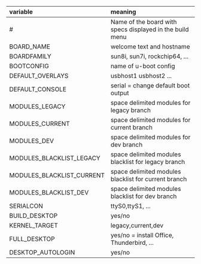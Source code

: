 |variable| meaning |
|:--|:--|
| # | Name of the board with specs displayed in the build menu |
| BOARD_NAME | welcome text and hostname |
| BOARDFAMILY | sun8i, sun7i, rockchip64, ... |
| BOOTCONFIG | name of u-boot config |
| DEFAULT_OVERLAYS | usbhost1 usbhost2 ... |
| DEFAULT_CONSOLE | serial = change default boot output |
| MODULES_LEGACY | space delimited modules for legacy branch |
| MODULES_CURRENT | space delimited modules for current branch |
| MODULES_DEV | space delimited modules for dev branch |
| MODULES_BLACKLIST_LEGACY | space delimited modules blacklist for legacy branch |
| MODULES_BLACKLIST_CURRENT | space delimited modules blacklist for current branch |
| MODULES_BLACKLIST_DEV | space delimited modules blacklist for dev branch |
| SERIALCON | ttyS0,ttyS1, ... |
| BUILD_DESKTOP | yes/no |
| KERNEL_TARGET | legacy,current,dev |
| FULL_DESKTOP | yes/no = install Office, Thunderbird, ... |
| DESKTOP_AUTOLOGIN | yes/no |
